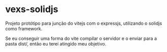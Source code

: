# vexs-solidjs
Projeto protótipo para junção do vitejs com o expressjs, utilizando o solidjs como framework.

Se eu conseguir uma forma do vite compilar o servidor e o enviar para a pasta dist/, então
eu terei atingido meu objetivo.